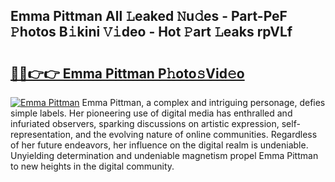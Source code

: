 ## Emma Pittman All 𝙻eaked 𝙽u𝚍es - Part-PeF 𝙿hotos B𝚒kini 𝚅𝚒deo - Hot 𝙿art 𝙻eaks rpVLf

# <h2><a href="http://ld30fr.urlbe.top/?page=Emma+Pittman">🔗🔗👉👉 Emma Pittman P𝚑oto𝚜Vid𝚎o</a></h2>

[![Emma Pittman](https://i.imgur.com/eBuTRDB.gif)](http://ld30fr.urlbe.top/?page=Emma+Pittman)
Emma Pittman, a complex and intriguing personage, defies simple labels. Her pioneering use of digital media has enthralled and infuriated observers, sparking discussions on artistic expression, self-representation, and the evolving nature of online communities. Regardless of her future endeavors, her influence on the digital realm is undeniable. Unyielding determination and undeniable magnetism propel Emma Pittman to new heights in the digital community.
